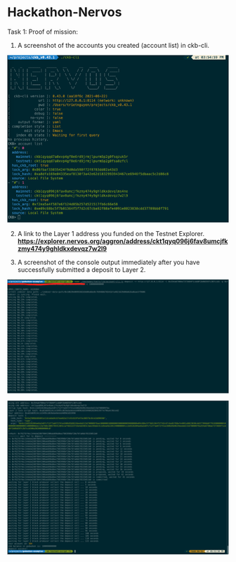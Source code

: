 # Hackathon-Nervos
Task 1:
Proof of mission:

1. A screenshot of the accounts you created (account list) in ckb-cli.

![alt text](https://github.com/TTNguyenDev/Hackathon-Nervos/blob/main/task_1/1.png)

2. A link to the Layer 1 address you funded on the Testnet Explorer.
**https://explorer.nervos.org/aggron/address/ckt1qyq096j6fav8umcjfkzmy474y9ghldkxdevqz7w2l9**

3. A screenshot of the console output immediately after you have successfully submitted a deposit to Layer 2.

![alt text](https://github.com/TTNguyenDev/Hackathon-Nervos/blob/main/task_1/3.1.png)

![alt text](https://github.com/TTNguyenDev/Hackathon-Nervos/blob/main/task_1/3.2.png)
